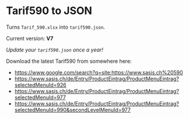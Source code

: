 # Tarif590 to JSON

Turns `Tarif_590.xlsx` into `tarif590.json`.

Current version: **V7**

_Update your `tarif590.json` once a year!_

Download the latest Tarif590 from somewhere here:

- https://www.google.com/search?q=site:https://www.sasis.ch%20590
- https://www.sasis.ch/de/Entry/ProductEintrag/ProductMenuEintrag?selectedMenuId=926
- https://www.sasis.ch/de/Entry/ProductEintrag/ProductMenuEintrag?selectedMenuId=977
- https://www.sasis.ch/de/Entry/ProductEintrag/ProductMenuEintrag?selectedMenuId=990&secondLevelMenuId=977
